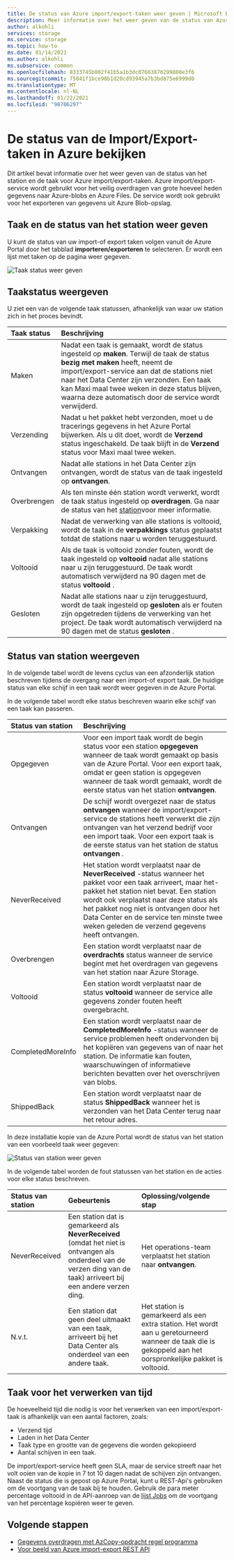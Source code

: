 ```yaml
---
title: De status van Azure import/export-taken weer geven | Microsoft Docs
description: Meer informatie over het weer geven van de status van Azure import/export-taken en de gebruikte stations. Begrijp de factoren die van invloed zijn op hoe lang het duurt om een taak te verwerken.
author: alkohli
services: storage
ms.service: storage
ms.topic: how-to
ms.date: 01/14/2021
ms.author: alkohli
ms.subservice: common
ms.openlocfilehash: 8333745b802f41b5a1b3dc07663870299800e3f6
ms.sourcegitcommit: 75041f1bce98b1d20cd93945a7b3bd875e6999d0
ms.translationtype: MT
ms.contentlocale: nl-NL
ms.lasthandoff: 01/22/2021
ms.locfileid: "98706297"
---
```

# <a name="view-the-status-of-azure-importexport-jobs"></a>De status van de Import/Export-taken in Azure bekijken

Dit artikel bevat informatie over het weer geven van de status van het station en de taak voor Azure import/export-taken. Azure import/export-service wordt gebruikt voor het veilig overdragen van grote hoeveel heden gegevens naar Azure-blobs en Azure Files. De service wordt ook gebruikt voor het exporteren van gegevens uit Azure Blob-opslag.  

## <a name="view-job-and-drive-status"></a>Taak en de status van het station weer geven
U kunt de status van uw import-of export taken volgen vanuit de Azure Portal door het tabblad **importeren/exporteren** te selecteren. Er wordt een lijst met taken op de pagina weer gegeven.

![Taak status weer geven](./media/storage-import-export-service/jobstate.png)

## <a name="view-job-status"></a>Taakstatus weergeven

U ziet een van de volgende taak statussen, afhankelijk van waar uw station zich in het proces bevindt.

| Taak status | Beschrijving |
|:--- |:--- |
| Maken | Nadat een taak is gemaakt, wordt de status ingesteld op **maken**. Terwijl de taak de status **bezig met maken** heeft, neemt de import/export-service aan dat de stations niet naar het Data Center zijn verzonden. Een taak kan Maxi maal twee weken in deze status blijven, waarna deze automatisch door de service wordt verwijderd. |
| Verzending | Nadat u het pakket hebt verzonden, moet u de tracerings gegevens in het Azure Portal bijwerken.  Als u dit doet, wordt de **Verzend** status ingeschakeld. De taak blijft in de **Verzend** status voor Maxi maal twee weken. 
| Ontvangen | Nadat alle stations in het Data Center zijn ontvangen, wordt de status van de taak ingesteld op **ontvangen**. |
| Overbrengen | Als ten minste één station wordt verwerkt, wordt de taak status ingesteld op **overdragen**. Ga naar de status van het [station](#view-drive-status)voor meer informatie. |
| Verpakking | Nadat de verwerking van alle stations is voltooid, wordt de taak in de **verpakkings** status geplaatst totdat de stations naar u worden teruggestuurd. |
| Voltooid | Als de taak is voltooid zonder fouten, wordt de taak ingesteld op **voltooid** nadat alle stations naar u zijn teruggestuurd. De taak wordt automatisch verwijderd na 90 dagen met de status **voltooid** . |
| Gesloten | Nadat alle stations naar u zijn teruggestuurd, wordt de taak ingesteld op **gesloten** als er fouten zijn opgetreden tijdens de verwerking van het project. De taak wordt automatisch verwijderd na 90 dagen met de status **gesloten** . |

## <a name="view-drive-status"></a>Status van station weergeven

In de volgende tabel wordt de levens cyclus van een afzonderlijk station beschreven tijdens de overgang naar een import-of export taak. De huidige status van elke schijf in een taak wordt weer gegeven in de Azure Portal.

In de volgende tabel wordt elke status beschreven waarin elke schijf van een taak kan passeren.

| Status van station | Beschrijving |
|:--- |:--- |
| Opgegeven | Voor een import taak wordt de begin status voor een station **opgegeven** wanneer de taak wordt gemaakt op basis van de Azure Portal. Voor een export taak, omdat er geen station is opgegeven wanneer de taak wordt gemaakt, wordt de eerste status van het station **ontvangen**. |
| Ontvangen | De schijf wordt overgezet naar de status **ontvangen** wanneer de import/export-service de stations heeft verwerkt die zijn ontvangen van het verzend bedrijf voor een import taak. Voor een export taak is de eerste status van het station de status **ontvangen** . |
| NeverReceived | Het station wordt verplaatst naar de **NeverReceived** -status wanneer het pakket voor een taak arriveert, maar het-pakket het station niet bevat. Een station wordt ook verplaatst naar deze status als het pakket nog niet is ontvangen door het Data Center en de service ten minste twee weken geleden de verzend gegevens heeft ontvangen. |
| Overbrengen | Een station wordt verplaatst naar de **overdrachts** status wanneer de service begint met het overdragen van gegevens van het station naar Azure Storage. |
| Voltooid | Een station wordt verplaatst naar de status **voltooid** wanneer de service alle gegevens zonder fouten heeft overgebracht.
| CompletedMoreInfo | Een station wordt verplaatst naar de **CompletedMoreInfo** -status wanneer de service problemen heeft ondervonden bij het kopiëren van gegevens van of naar het station. De informatie kan fouten, waarschuwingen of informatieve berichten bevatten over het overschrijven van blobs.
| ShippedBack | Een station wordt verplaatst naar de status **ShippedBack** wanneer het is verzonden van het Data Center terug naar het retour adres. |

In deze installatie kopie van de Azure Portal wordt de status van het station van een voorbeeld taak weer gegeven:

![Status van station weer geven](./media/storage-import-export-service/drivestate.png)

In de volgende tabel worden de fout statussen van het station en de acties voor elke status beschreven.

| Status van station | Gebeurtenis | Oplossing/volgende stap |
|:--- |:--- |:--- |
| NeverReceived | Een station dat is gemarkeerd als **NeverReceived** (omdat het niet is ontvangen als onderdeel van de verzen ding van de taak) arriveert bij een andere verzen ding. | Het operations-team verplaatst het station naar **ontvangen**. |
| N.v.t. | Een station dat geen deel uitmaakt van een taak, arriveert bij het Data Center als onderdeel van een andere taak. | Het station is gemarkeerd als een extra station. Het wordt aan u geretourneerd wanneer de taak die is gekoppeld aan het oorspronkelijke pakket is voltooid. |

## <a name="time-to-process-job"></a>Taak voor het verwerken van tijd
De hoeveelheid tijd die nodig is voor het verwerken van een import/export-taak is afhankelijk van een aantal factoren, zoals:

-  Verzend tijd
-  Laden in het Data Center
-  Taak type en grootte van de gegevens die worden gekopieerd
-  Aantal schijven in een taak. 

De import/export-service heeft geen SLA, maar de service streeft naar het volt ooien van de kopie in 7 tot 10 dagen nadat de schijven zijn ontvangen. Naast de status die is gepost op Azure Portal, kunt u REST-Api's gebruiken om de voortgang van de taak bij te houden. Gebruik de para meter percentage voltooid in de API-aanroep van de [lijst Jobs](/previous-versions/azure/dn529083(v=azure.100)) om de voortgang van het percentage kopiëren weer te geven.


## <a name="next-steps"></a>Volgende stappen

* [Gegevens overdragen met AzCopy-opdracht regel programma](../storage/common/storage-use-azcopy-v10.md)
* [Voor beeld van Azure import-export REST API](https://github.com/Azure-Samples/storage-dotnet-import-export-job-management/)